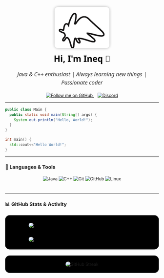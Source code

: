 <div align="center">
  <img src="./LOGO.png" alt="LOGO" width="180" style="border-radius: 12px; box-shadow: 0 0 10px rgba(0,0,0,0.3);" />
  
  <h1 style="color: #000000; margin-top: 12px; font-weight: 700; font-family: 'Segoe UI', Tahoma, Geneva, Verdana, sans-serif;">
    Hi, I'm <b>Ineq</b> 👋
  </h1>
  
  <p style="font-size: 18px; color: #333333; max-width: 600px; margin: 12px auto 20px; line-height: 1.5; font-style: italic; font-family: 'Segoe UI', Tahoma, Geneva, Verdana, sans-serif;">
    Java &amp; C++ enthusiast | Always learning new things | Passionate coder
  </p>

  <p>
    <a href="https://github.com/IneqDev" target="_blank" rel="noopener" style="margin-right: 12px;">
      <img src="https://img.shields.io/github/followers/IneqDev?style=social&label=Follow&color=black" alt="Follow me on GitHub" />
    </a>
    <a href="https://discord.gg/8y48sTTNCW" target="_blank" rel="noopener">
      <img src="https://img.shields.io/badge/Discord-ineq-000000?style=flat&logo=discord&logoColor=white" alt="Discord" />
    </a>
  </p>
</div>

---
```java
public class Main {
  public static void main(String[] args) {
    System.out.println("Hello, World!");
  }
}
```

```cpp
int main() {
  std::cout<<"Hello World!";
}
```

---

### 🧰 Languages & Tools
<p align="center" style="margin-top: 20px; margin-bottom: 40px;">
  <img alt="Java" src="https://img.shields.io/badge/Java-000000?style=for-the-badge&logo=java&logoColor=white" />
  <img alt="C++" src="https://img.shields.io/badge/C++-000000?style=for-the-badge&logo=c%2B%2B&logoColor=white" />
  <img alt="Git" src="https://img.shields.io/badge/Git-000000?style=for-the-badge&logo=git&logoColor=white" />
  <img alt="GitHub" src="https://img.shields.io/badge/GitHub-000000?style=for-the-badge&logo=github&logoColor=white" />
  <img alt="Linux" src="https://img.shields.io/badge/Linux-000000?style=for-the-badge&logo=linux&logoColor=white" />
</p>

---

### 📊 GitHub Stats & Activity
<div align="center" style="background-color: #000000; padding: 25px 15px; border-radius: 15px; display: flex; justify-content: center; gap: 30px; flex-wrap: wrap; margin-top: 20px; margin-bottom: 20px;">
  <img src="https://github-readme-stats.vercel.app/api?username=IneqDev&show_icons=true&theme=dark&hide_border=true&text_color=ffffff&icon_color=ffffff" width="350" style="border-radius: 12px; background: #000000;" />
  <img src="https://github-readme-stats.vercel.app/api/top-langs/?username=IneqDev&layout=compact&theme=dark&hide_border=true&text_color=ffffff" width="350" style="border-radius: 12px; background: #000000;" />
</div>

<div align="center" style="background-color: #000000; padding: 20px 0; border-radius: 15px;">
  <img src="https://streak-stats.demolab.com?user=IneqDev&theme=dark&hide_border=true&date_format=M%20j%5B%2C%20Y%5D" alt="GitHub Streak" width="720" style="border-radius: 12px; background: #000000;" />
</div>
